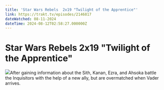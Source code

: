 ```yaml
---
title: 'Star Wars Rebels  2x19 "Twilight of the Apprentice"' 
link: https://trakt.tv/episodes/2146817
dateWatched: 08-11-2024
dateTime: 2024-08-12T02:58:27.000000Z
---
```

# Star Wars Rebels  2x19 "Twilight of the Apprentice"

![](https://walter-r2.trakt.tv/images/episodes/002/146/817/screenshots/thumb/589cd457eb.jpg)After gaining information about the Sith, Kanan, Ezra, and Ahsoka battle the Inquisitors with the help of a new ally, but are overmatched when Vader arrives.